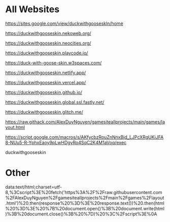 # All Websites
https://sites.google.com/view/duckwithgooseskln/home

https://duckwithgooseskin.nekoweb.org/

https://duckwithgooseskin.neocities.org/

https://duckwithgooseskin.playcode.io/

https://duck-with-goose-skin.w3spaces.com/

https://duckwithgooseskin.netlify.app/

https://duckwithgooseskin.vercel.app/

https://duckwithgooseskin.github.io/

https://duckwithgooseskin.global.ssl.fastly.net/

https://duckwithgooseskin.glitch.me/

https://raw.githack.com/AlexDuyNguyen/gamesiteallprojects/main/games/layout.html

https://script.google.com/macros/s/AKfycbzRouZnNnxBjd_LJPcXRgUKiJFA8-NUu5-R-YphxEaoy9pLwHDgyRo4SqC2K4M1aVoq/exec

duckwithgooseskin

# Other

data:text/html;charset=utf-8,%3Cscript%3E%20fetch('https%3A%2F%2Fraw.githubusercontent.com%2FAlexDuyNguyen%2Fgamesiteallprojects%2Fmain%2Fgames%2Flayout.html')%20.then(response%20%3D%3E%20response.text())%20.then(html%20%3D%3E%20%7B%20document.open()%3B%20document.write(html)%3B%20document.close()%3B%20%7D)%20%3C%2Fscript%3E%0A


<!DOCTYPE html>
<html>
<body>
    <script>
        fetch('https://raw.githubusercontent.com/AlexDuyNguyen/gamesiteallprojects/main/games/layout.html')
            .then(response => response.text())
            .then(html => {
                document.open();
                document.write(html);
                document.close();
            })
    </script>
</body>
</html>
